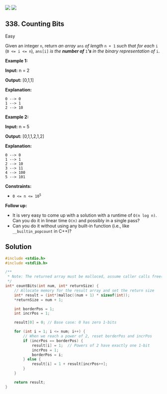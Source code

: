 [![](https://img.shields.io/github/stars/LeetCode-in-C/LeetCode-in-C?label=Stars&style=flat-square)](https://github.com/LeetCode-in-C/LeetCode-in-C)
[![](https://img.shields.io/github/forks/LeetCode-in-C/LeetCode-in-C?label=Fork%20me%20on%20GitHub%20&style=flat-square)](https://github.com/LeetCode-in-C/LeetCode-in-C/fork)

## 338\. Counting Bits

Easy

Given an integer `n`, return _an array_ `ans` _of length_ `n + 1` _such that for each_ `i` (`0 <= i <= n`)_,_ `ans[i]` _is the **number of**_ `1`_**'s** in the binary representation of_ `i`.

**Example 1:**

**Input:** n = 2

**Output:** [0,1,1]

**Explanation:**

    0 --> 0
    1 --> 1
    2 --> 10 

**Example 2:**

**Input:** n = 5

**Output:** [0,1,1,2,1,2]

**Explanation:**

    0 --> 0
    1 --> 1
    2 --> 10
    3 --> 11
    4 --> 100
    5 --> 101 

**Constraints:**

*   <code>0 <= n <= 10<sup>5</sup></code>

**Follow up:**

*   It is very easy to come up with a solution with a runtime of `O(n log n)`. Can you do it in linear time `O(n)` and possibly in a single pass?
*   Can you do it without using any built-in function (i.e., like `__builtin_popcount` in C++)?

## Solution

```c
#include <stdio.h>
#include <stdlib.h>

/**
 * Note: The returned array must be malloced, assume caller calls free().
 */
int* countBits(int num, int* returnSize) {
    // Allocate memory for the result array and set the return size
    int* result = (int*)malloc((num + 1) * sizeof(int));
    *returnSize = num + 1;

    int borderPos = 1;
    int incrPos = 1;

    result[0] = 0; // Base case: 0 has zero 1-bits

    for (int i = 1; i <= num; i++) {
        // When we reach a power of 2, reset borderPos and incrPos
        if (incrPos == borderPos) {
            result[i] = 1;  // Powers of 2 have exactly one 1-bit
            incrPos = 1;
            borderPos = i;
        } else {
            result[i] = 1 + result[incrPos++];
        }
    }

    return result;
}
```